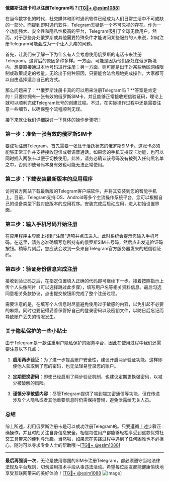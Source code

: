 **俄羅斯注册卡可以注册Telegram吗？[[TG💪+ @esim1088](https://t.me/s/esim1088)]**

在当今数字化的时代，社交媒体和即时通讯软件已经成为人们日常生活中不可或缺的一部分。而提到即时通讯软件，Telegram无疑是一个不可忽视的存在。作为一个功能强大、安全性和隐私性极高的平台，Telegram吸引了全球无数用户。然而，对于那些身处俄罗斯或其他需要特殊条件才能访问某些服务的人来说，如何注册Telegram可能会成为一个让人头疼的问题。

首先，让我们来了解一下为什么有人会考虑使用俄罗斯的电话卡来注册Telegram。这背后的原因多种多样。一方面，可能是因为他们身处在俄罗斯境内，想要直接通过本地号码进行注册；另一方面，则可能是出于对某些地区网络限制或政策规定的考量。无论出于何种原因，只要能合法合规地完成操作，大家都可以自由选择适合自己的方式。

那么问题来了：**俄罗斯注册卡真的可以用来注册Telegram吗？**答案是肯定的！只要你拥有一张有效的俄罗斯SIM卡，并且能够正常接收短信验证码，理论上就可以顺利完成Telegram账号的创建过程。不过，在实际操作过程中还是需要注意一些细节，以确保整个流程顺利无误。

接下来就让我们详细探讨一下具体的操作步骤吧！

### 第一步：准备一张有效的俄罗斯SIM卡

要成功注册Telegram，首先需要一张处于活跃状态的俄罗斯SIM卡。这张卡必须能够正常工作并支持接收短信或者语音通话。如果您的手机支持双卡功能，也可以同时插入两张卡以便于切换使用。此外，请务必确认该号码没有被列入任何黑名单之中，否则即使号码本身有效也可能无法正常使用。

### 第二步：下载安装最新版本的应用程序

访问官方网站下载最新版的Telegram客户端软件，并将其安装到您的智能手机上。目前，Telegram支持iOS、Android等多个主流操作系统平台，您可以根据自己的设备类型下载对应版本的应用程序。安装完成后启动应用，进入初始设置界面。

### 第三步：输入手机号码开始注册

在应用程序主界面上找到“注册”选项并点击进入。此时系统会提示您输入手机号码。在这里，请务必准确填写您所持有的俄罗斯SIM卡号码，然后点击发送验证码按钮。稍等片刻后，您应该会收到一条来自Telegram官方服务器发来的短信验证码。

### 第四步：验证身份信息完成注册

接收到验证码之后，在指定位置填入正确的代码即可继续下一步。接着按照指示上传个人头像照片（可以选择跳过此步骤），填写用户名等相关资料信息。最后勾选同意相关条款协议，点击提交按钮即完成了整个注册过程。

需要注意的是，在填写个人信息时尽量避免使用过于敏感的内容，以免引起不必要的麻烦。同时也要记得妥善保管好自己的登录密码以及密钥文件，以防日后忘记而导致账户丢失的情况发生。

### 关于隐私保护的一些小贴士

由于Telegram是一款注重用户隐私保护的服务平台，因此在使用过程中我们还需要注意以下几点：

1. **启用两步验证**：为了进一步提高账户安全性，建议开启两步验证功能。这样即便他人获取到了您的密码，也无法轻易登录您的账户。
   
2. **定期更换密码**：即使已经启用了两步验证机制，也建议定期更换强密码，以减少被破解的风险。

3. **谨慎分享敏感内容**：尽管Telegram提供了端到端加密通信等功能，但在传递涉及个人隐私或者其他重要信息时仍需保持警惕，避免泄露给无关人员。

### 总结

综上所述，利用俄罗斯注册卡是可以成功注册Telegram的。只要遵循上述步骤正确操作，并且时刻关注自身信息安全，相信每位用户都能够轻松享受到这款优秀社交工具带来的便利与乐趣。当然啦，如果您在实践过程中遇到了任何困难也不必担心，随时可以寻求专业人士的帮助哦～[[TG💪+ @esim1088](https://t.me/s/esim1088)]

---

**最后再强调一次**，无论是使用哪国的SIM卡注册Telegram，都必须遵守当地法律法规及平台规则，切勿滥用技术手段从事违法活动。希望每位朋友都能健康愉快地享受互联网带来的美好体验！[[TG💪+ @esim1088](https://t.me/s/esim1088) ![Image](https://i.postimg.cc/4NQfJmqS/Snipaste-2025-05-13-00-14-12.png)]